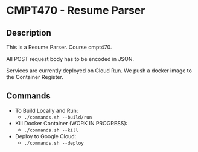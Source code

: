 # CMPT470 - Resume Parser

## Description

This is a Resume Parser. Course cmpt470.

All POST request body has to be encoded in JSON.

Services are currently deployed on Cloud Run. We push a docker image to the Container Register.

## Commands

* To Build Locally and Run:
    * `./commands.sh --build/run`
* Kill Docker Container (WORK IN PROGRESS):
    * `./commands.sh --kill`
* Deploy to Google Cloud:
    * `./commands.sh --deploy`